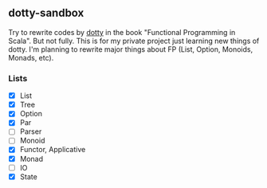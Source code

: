 ## dotty-sandbox
Try to rewrite codes by [dotty](https://dotty.epfl.ch/) in the book "Functional Programming in Scala". But not fully. This is for my private project just learning new things of dotty. I'm planning to rewrite major things about FP (List, Option, Monoids, Monads, etc).

### Lists
- [x] List
- [x] Tree
- [x] Option
- [x] Par
- [ ] Parser
- [ ] Monoid
- [x] Functor, Applicative
- [x] Monad
- [ ] IO
- [x] State
